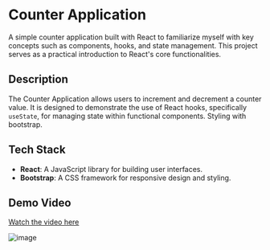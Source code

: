 # Counter Application

A simple counter application built with React to familiarize myself with key concepts such as components, hooks, and state management. This project serves as a practical introduction to React's core functionalities.

## Description

The Counter Application allows users to increment and decrement a counter value. It is designed to demonstrate the use of React hooks, specifically `useState`, for managing state within functional components. Styling with bootstrap.

## Tech Stack

- **React**: A JavaScript library for building user interfaces.
- **Bootstrap**: A CSS framework for responsive design and styling.

## Demo Video

[Watch the video here](https://drive.google.com/file/d/1Yv-p4fRWq3K6iWQVxedyKNg-cDgF_Cyc/view?usp=sharing)

![image](https://github.com/user-attachments/assets/dfd0c03b-0ff3-465f-b49a-114e8f725c94)
